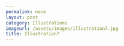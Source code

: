 ```yaml
---
permalink: none
layout: post
category: Illustrations
imageurl: /assets/images/illustration7.jpg
title: Illustration7
---
```

